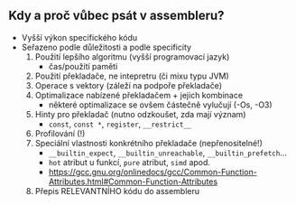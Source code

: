 
Kdy a proč vůbec psát v assembleru?
-----------------------------------
* Vyšší výkon specifického kódu
* Seřazeno podle důležitosti a podle specificity
    1. Použití lepšího algoritmu (vyšší programovací jazyk)
        - čas/použití paměti
    2. Použití překladače, ne intepretru (či mixu typu JVM)
    3. Operace s vektory (záleží na podpoře překladače)
    4. Optimalizace nabízené překladačem + jejich kombinace
        - některé optimalizace se ovšem částečně vylučují (-Os, -O3)
    5. Hinty pro překladač (nutno odzkoušet, zda mají význam)
        - `const`, `const *`, `register`, `__restrict__`
    6. Profilování (!)
    7. Speciální vlastnosti konkrétního překladače (nepřenositelné!)
        - `__builtin_expect`, `__builtin_unreachable`, `__builtin_prefetch`...
        - `hot` atribut u funkcí, `pure` atribut, `simd` apod.
        - https://gcc.gnu.org/onlinedocs/gcc/Common-Function-Attributes.html#Common-Function-Attributes
    8. Přepis RELEVANTNÍHO kódu do assembleru
